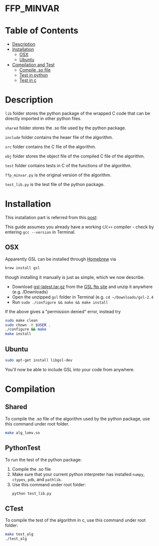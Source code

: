 FFP_MINVAR
===
# Table of Contents
- [Description](#Description)
- [Installation](#installation)
  - [OSX](#osx)
  - [Ubuntu](#ubuntu)
- [Compilation and Test](#Compilation)
  - [Compile .so file](#Shared)
  - [Test in python](#PythonTest)
  - [Test in c](#CTest)

# Description
`lib` folder stores the python package of the wrapped C code that can be directly imported in other python files. 

`shared` folder stores the .so file used by the python package.

`include` folder contains the heaer file of the algorithm.

`src` folder contains the C file of the algorithm.

`obj` folder stores the object file of the compiled C file of the algorithm.

`test` folder contains tests in C of the functions of the algorithm.

`ffp_minvar.py` is the original version of the algorithm.

`test_lib.py` is the test file of the python package.

# Installation
This installation part is referred from this [post](https://gist.github.com/TysonRayJones/af7bedcdb8dc59868c7966232b4da903#osx):

This guide assumes you already have a working `C`/`C++` compiler - check by entering `gcc --version` in Terminal. 

## OSX

Apparently GSL can be installed through [Homebrew](https://brew.sh/) via 
```bash
brew install gsl
```
though installing it manually is just as simple, which we now describe.

- Download [gsl-latest.tar.gz](ftp://ftp.gnu.org/gnu/gsl/gsl-latest.tar.gz) from the [GSL ftp site](ftp://ftp.gnu.org/gnu/gsl/) and unzip it anywhere (e.g. /Downloads)
- Open the unzipped `gsl` folder in Terminal (e.g. `cd ~/Downloads/gsl-2.4`
- Run `sudo ./configure && make && make install`

If the above gives a "permission denied" error, instead try
```bash
sudo make clean
sudo chown -R $USER .
./configure && make
make install
```

## Ubuntu

```bash
sudo apt-get install libgsl-dev
```
You'll now be able to include GSL into your code from anywhere.


# Compilation

## Shared
To compile the .so file of the algorithm used by the python package, use this command under root folder. 
```bash
make alg_lomv.so
```
## PythonTest
To run the test of the python package:
1. Compile the .so file
2. Make sure that your current python interpreter has installed `numpy`, `ctypes`, `pdb`, and `pathlib`.
3. Use this command under root folder:
    ```bash
    python test_lib.py
    ```

## CTest
To compile the test of the algorithm in c, use this command under root folder:
```bash
make test_alg
./test_alg
```
